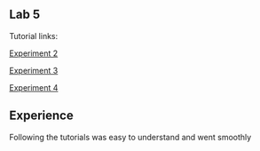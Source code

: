 ## Lab 5

Tutorial links:

[Experiment 2](https://github.com/Thumsificial/gs-spring-boot)

[Experiment 3](https://github.com/Thumsificial/gs-serving-web-content)

[Experiment 4](https://github.com/Thumsificial/gs-accessing-data-jpa)

## Experience

Following the tutorials was easy to understand and went smoothly